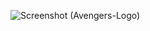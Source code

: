![Screenshot (Avengers-Logo)](https://github.com/user-attachments/assets/b0bbbcba-a176-4041-bd8a-d9be42c47581)
